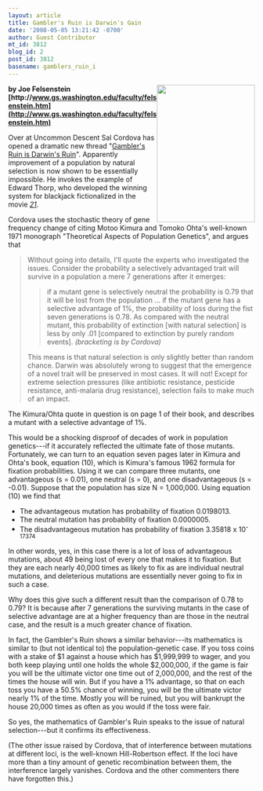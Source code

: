 ```yaml
---
layout: article
title: Gambler's Ruin is Darwin's Gain
date: '2008-05-05 13:21:42 -0700'
author: Guest Contributor
mt_id: 3812
blog_id: 2
post_id: 3812
basename: gamblers_ruin_i
---
```

<img src="http://pandasthumb.org/archives/2008/05/05/21poster.jpg" alt="" width="200" height="280" style="float:right;" />

**by Joe Felsenstein<br />[http&#58;//www.gs.washington.edu/faculty/felsenstein.htm](http://www.gs.washington.edu/faculty/felsenstein.htm)**

Over at Uncommon Descent Sal Cordova has opened a dramatic new thread "[Gambler's Ruin is Darwin's Ruin](http://www.uncommondescent.com/evolution/gamblers-ruin-is-darwins-ruin/)".  Apparently improvement of a population by natural selection is now shown to be essentially impossible.  He invokes the example of Edward Thorp, who developed the winning system for blackjack fictionalized in the movie _[21](http://en.wikipedia.org/wiki/21_%282008_film%29)_.

Cordova uses the stochastic theory of gene frequency change of citing Motoo Kimura and Tomoko Ohta's well-known 1971 monograph "Theoretical Aspects of Population Genetics",  and argues that

> Without going into details, I'll quote the experts who investigated the issues. Consider the probability a selectively advantaged trait will survive in a population a mere 7 generations after it emerges:
> 
> > if a mutant gene is selectively neutral the probability is 0.79 that it will be lost from the population
> > ...
> > if the mutant gene has a selective advantage of 1%, the probability of loss during the fist seven generations is 0.78. As compared with the neutral mutant, this probability of extinction \[with natural selection\] is less by only .01 \[compared to extinction by purely random events\]. _(bracketing is by Cordova)_
> 
> This means is that natural selection is only slightly better than random chance. Darwin was absolutely wrong to suggest that the emergence of a novel trait will be preserved in most cases. It will not! Except for extreme selection pressures (like antibiotic resistance, pesticide resistance, anti-malaria drug resistance), selection fails to make much of an impact.

The Kimura/Ohta quote in question is on page 1 of their book, and describes a mutant with a selective advantage of 1%.

This would be a shocking disproof of decades of work in population genetics---if it accurately reflected the ultimate fate of those mutants.  Fortunately, we can turn to an equation seven pages later in Kimura and Ohta's book, equation (10), which is Kimura's famous 1962 formula for fixation probabilities.  Using it we can compare three mutants, one advantageous (s = 0.01), one neutral (s = 0), and one disadvantageous (s = -0.01).  Suppose that the population has size N = 1,000,000.  Using equation (10) we find that


*  The advantageous mutation has probability of fixation 0.0198013.
*  The neutral mutation has probability of fixation 0.0000005.
*  The disadvantageous mutation has probability of fixation 3.35818 x
10<sup>-17374</sup>


In other words, yes, in this case there is a lot of loss of advantageous mutations, about 49 being lost of every one that makes it to fixation.  But they are each nearly 40,000 times as likely to fix as are individual neutral mutations, and deleterious mutations are essentially never going to fix in such a case.

Why does this give such a different result than the comparison of 0.78 to 0.79?  It is because after 7 generations the surviving mutants in the case of selective advantage are at a higher frequency than are those in the neutral case, and the result is a much greater chance of fixation.

In fact, the Gambler's Ruin shows a similar behavior---its mathematics is similar to (but not identical to) the population-genetic case.  If you toss coins with a stake of $1 against a house which has $1,999,999 to wager, and you both keep playing until one holds the whole $2,000,000, if the game is fair you will be the ultimate victor one time out of 2,000,000, and the rest of the times the house will win.  But if you have a 1% advantage, so that on each toss you have a 50.5% chance of winning, you will be the ultimate victor nearly 1% of the time.  Mostly you will be ruined, but you will bankrupt the house 20,000 times as often as you would if the toss were fair.

So yes, the mathematics of Gambler's Ruin speaks to the issue of natural selection---but it confirms its effectiveness.

(The other issue raised by Cordova, that of interference between mutations at different loci, is the well-known Hill-Robertson effect.  If the loci have more than a tiny amount of genetic recombination between them, the interference largely vanishes.  Cordova and the other commenters there have forgotten this.)
